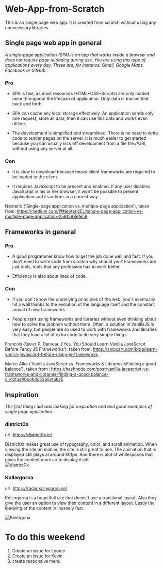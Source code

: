 # Web-App-from-Scratch
This is an single page web app. It is created from scratch without using any unnecessary libraries. 

## Single page web app in general
*A single-page application (SPA) is an app that works inside a browser and does not require page reloading during use. You are using this type of applications every day. These are, for instance: Gmail, Google Maps, Facebook or GitHub.*

### Pro
- SPA is fast, as most resources (HTML+CSS+Scripts) are only loaded once throughout the lifespan of application. Only data is transmitted back and forth.

- SPA can cache any local storage effectively. An application sends only one request, store all data, then it can use this data and works even offline.

- The development is simplified and streamlined. There is no need to write code to render pages on the server. It is much easier to get started because you can usually kick off development from a file file://URI, without using any server at all.

### Con
- It is slow to download because heavy client frameworks are required to be loaded to the client.

- It requires JavaScript to be present and enabled. If any user disables JavaScript in his or her browser, it won’t be possible to present application and its actions in a correct way.

Neoteric ('Single-page application vs. multiple-page application'), taken from: https://medium.com/@NeotericEU/single-page-application-vs-multiple-page-application-2591588efe58

## Frameworks in general

### Pro
- A good programmer know how to get the job done well and fast. If you don't need to write code from scratch why should you? Frameworks are just tools, tools that any profession has to work better. 

- Efficiency is also about lines of code.


### Con

- If you don't know the underlying principles of the web, you'll eventually hit a wall thanks to the evolution of the language itself and the constant arrival of new frameworks.

- People start using frameworks and libraries without even thinking about how to solve the problem without them. Often, a solution in VanillaJS is very easy, but people are so used to work with frameworks and libraries that they load a lot of extra code to do very simple things.


Francois-Xavier P. Darveau ('Yes, You Should Learn Vanilla JavaScript Before Fancy JS Frameworks'), taken from: https://snipcart.com/blog/learn-vanilla-javascript-before-using-js-frameworks

Marco Alka ('Vanilla JavaScript vs. Frameworks & Libraries sFinding a good balance'), taken from : https://hashnode.com/post/vanilla-javascript-vs-frameworks-and-libraries-finding-a-good-balance-civ1zfus90pphdc53q8vtakz5

 
## Inspiration
*The first thing I did was looking for inspiration and and good examples of single page application.*

### district0x
url: https://district0x.io/

District0x makes great use of typography, color, and scroll animation. When viewing the site on mobile, the site is still great to use. The animation that is displayed still plays at around 60fps. And there is alot of whitespaces that gives the content more air to display itself.\
![district0x](readme-assets/district0x.gif "district0x")

### Kollergorna
url: https://radar.kollegorna.se/

Kollergorna is a beautifull site that doens't use a traditional layout. Also they give the user an option to view their content in a different layout. Lastly the loadying of the content in insanely fast. 

![Kolergona](readme-assets/kollergorna.gif "kolergona")


# To do this weekend


1. Create an issue for Leonie
2. Create an issue for Kevin
3. create responsive menu

